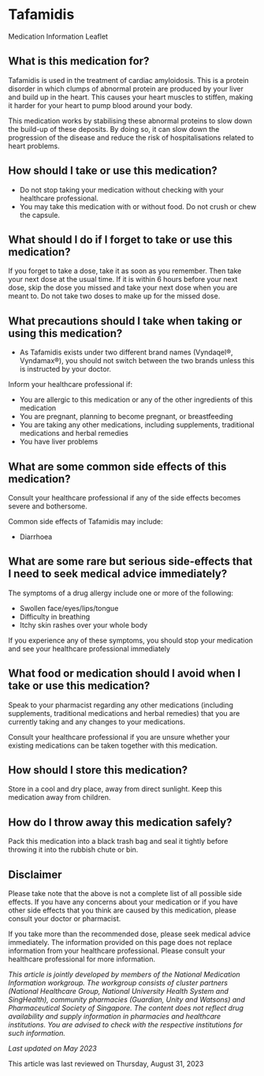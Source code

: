 # Tafamidis

Medication Information Leaflet

What is this medication for?
----------------------------

Tafamidis is used in the treatment of cardiac amyloidosis. This is a protein disorder in which clumps of abnormal protein are produced by your liver and build up in the heart. This causes your heart muscles to stiffen, making it harder for your heart to pump blood around your body.

This medication works by stabilising these abnormal proteins to slow down the build-up of these deposits. By doing so, it can slow down the progression of the disease and reduce the risk of hospitalisations related to heart problems.

How should I take or use this medication?
-----------------------------------------

* Do not stop taking your medication without checking with your healthcare professional.
* You may take this medication with or without food. Do not crush or chew the capsule.

What should I do if I forget to take or use this medication?
------------------------------------------------------------

If you forget to take a dose, take it as soon as you remember. Then take your next dose at the usual time. If it is within 6 hours before your next dose, skip the dose you missed and take your next dose when you are meant to. Do not take two doses to make up for the missed dose.

What precautions should I take when taking or using this medication?
--------------------------------------------------------------------

* As Tafamidis exists under two different brand names (Vyndaqel®, Vyndamax®), you should not switch between the two brands unless this is instructed by your doctor.

Inform your healthcare professional if:

* You are allergic to this medication or any of the other ingredients of this medication
* You are pregnant, planning to become pregnant, or breastfeeding
* You are taking any other medications, including supplements, traditional medications and herbal remedies
* You have liver problems

What are some common side effects of this medication?
-----------------------------------------------------

Consult your healthcare professional if any of the side effects becomes severe and bothersome.

Common side effects of Tafamidis may include:

* Diarrhoea

What are some rare but serious side-effects that I need to seek medical advice immediately?
-------------------------------------------------------------------------------------------

The symptoms of a drug allergy include one or more of the following:

* Swollen face/eyes/lips/tongue
* Difficulty in breathing
* Itchy skin rashes over your whole body

If you experience any of these symptoms, you should stop your medication and see your healthcare professional immediately

What food or medication should I avoid when I take or use this medication?
--------------------------------------------------------------------------

Speak to your pharmacist regarding any other medications (including supplements, traditional medications and herbal remedies) that you are currently taking and any changes to your medications.

Consult your healthcare professional if you are unsure whether your existing medications can be taken together with this medication.

How should I store this medication?
-----------------------------------

Store in a cool and dry place, away from direct sunlight. Keep this medication away from children.

How do I throw away this medication safely?
-------------------------------------------

Pack this medication into a black trash bag and seal it tightly before throwing it into the rubbish chute or bin.

Disclaimer
----------

Please take note that the above is not a complete list of all possible side effects. If you have any concerns about your medication or if you have other side effects that you think are caused by this medication, please consult your doctor or pharmacist.

If you take more than the recommended dose, please seek medical advice immediately. The information provided on this page does not replace information from your healthcare professional. Please consult your healthcare professional for more information.

*This article is jointly developed by members of the National Medication Information workgroup. The workgroup consists of cluster partners (National Healthcare Group, National University Health System and SingHealth), community pharmacies (Guardian, Unity and Watsons) and Pharmaceutical Society of Singapore. The content does not reflect drug availability and supply information in pharmacies and healthcare institutions. You are advised to check with the respective institutions for such information.*

*Last updated on May 2023*

This article was last reviewed on
Thursday, August 31, 2023